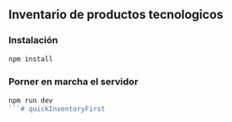 ## Inventario de productos tecnologicos

### Instalación

```php
npm install
```
### Porner en marcha el servidor
```php
npm run dev
```# quickInventoryFirst
